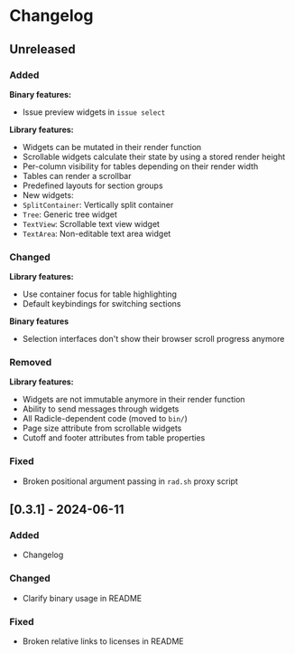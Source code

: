 # Changelog

## Unreleased

### Added

**Binary features:**

- Issue preview widgets in `issue select`

**Library features:**

- Widgets can be mutated in their render function
- Scrollable widgets calculate their state by using a stored render height
- Per-column visibility for tables depending on their render width
- Tables can render a scrollbar
- Predefined layouts for section groups
- New widgets:
- `SplitContainer`: Vertically split container
- `Tree`: Generic tree widget
- `TextView`: Scrollable text view widget
- `TextArea`: Non-editable text area widget

### Changed

**Library features:**

- Use container focus for table highlighting
- Default keybindings for switching sections

**Binary features**

- Selection interfaces don't show their browser scroll progress anymore

### Removed

**Library features:**

- Widgets are not immutable anymore in their render function
- Ability to send messages through widgets
- All Radicle-dependent code (moved to `bin/`)
- Page size attribute from scrollable widgets
- Cutoff and footer attributes from table properties

### Fixed

- Broken positional argument passing in `rad.sh` proxy script

## [0.3.1] - 2024-06-11

### Added

- Changelog

### Changed

- Clarify binary usage in README

### Fixed

- Broken relative links to licenses in README